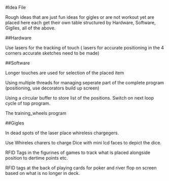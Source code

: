 #Idea File

Rough ideas that are just fun ideas for gigles or are not workout yet are placed
here each get their own table structured by Hardware, Software, Giglles, all of
the above.


##Hardware

Use lasers for the tracking of touch ( lasers for accurate positioning in the
4 corners accurate sketches need to be made)

##Software

Longer touches are used for selection of the placed item

Using multiple threads for managing seperate part of the complete program
(positioning, use decorators build up screen)

Using a circular buffer to store list of the positions. Switch on next loop
cycle of top program.

The training_wheels program


##Gigles

In dead spots of the laser place whireless chargegers.

Use Whireles charers to charge Dice with mini lcd faces to depict the dice.

RFID Tags in the figurines of  games to track what is placed alongside position
to dertime points etc.

RFID tags at the back of playing cards for poker and river flop on screen based
on what is no longer in deck.

